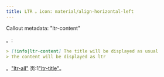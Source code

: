 ```yaml
---
title: LTR 。icon: material/align-horizontal-left
---
```


Callout metadata: "ltr-content"

。:

```md
> [!info|ltr-content] The title will be displayed as usual
> The content will be displayed as ltr
```

。["ltr-all"](../combined-styling/page-12.md)
页:1["ltr-title"](../title-styling/page-12.md)。

